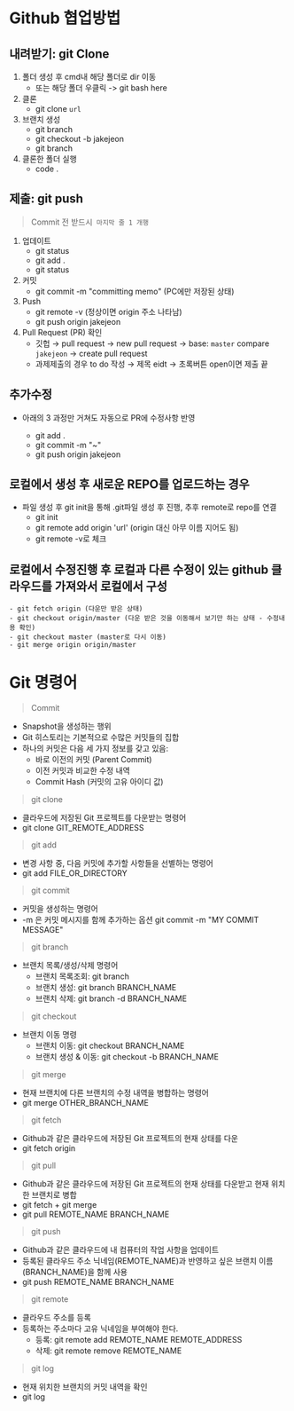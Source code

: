 # Github 협업방법

## 내려받기: git Clone

1. 폴더 생성 후 cmd내 해당 폴더로 dir 이동
    - 또는 해당 폴더 우클릭 -> git bash here
2. 클론
    - git clone `url`
3. 브랜치 생성
    - git branch
    - git checkout -b jakejeon
    - git branch
4. 클론한 폴더 실행
    - code .

## 제출: git push

> Commit 전 받드시` 마지막 줄 1 개행`

1. 업데이트
    - git status
    - git add .
    - git status
2. 커밋
    - git commit -m "committing memo" (PC에만 저장된 상태)
3. Push
    - git remote -v (정상이면 origin 주소 나타남)
    - git push origin jakejeon
4. Pull Request (PR) 확인
    - 깃헙 → pull request → new pull request → base: `master` compare `jakejeon` → create pull request
    - 과제제출의 경우 to do 작성 → 제목 eidt → 초록버튼 open이면 제출 끝

## 추가수정

- 아래의 3 과정만 거쳐도 자동으로 PR에 수정사항 반영

    - git add .
    - git commit -m "~"
    - git push origin jakejeon

## 로컬에서 생성 후 새로운 REPO를 업로드하는 경우

- 파일 생성 후 git init을 통해 .git파일 생성 후 진행, 추후 remote로 repo를 연결
    - git init
    - git remote add origin 'url' (origin 대신 아무 이름 지어도 됨)
    - git remote -v로 체크


## 로컬에서 수정진행 후 로컬과 다른 수정이 있는 github 클라우드를 가져와서 로컬에서 구성

    - git fetch origin (다운만 받은 상태)
    - git checkout origin/master (다운 받은 것을 이동해서 보기만 하는 상태 - 수정내용 확인)
    - git checkout master (master로 다시 이동)
    - git merge origin origin/master


# Git 명령어

> Commit

- Snapshot을 생성하는 행위
- Git 히스토리는 기본적으로 수많은 커밋들의 집합
- 하나의 커밋은 다음 세 가지 정보를 갖고 있음:
  - 바로 이전의 커밋 (Parent Commit)
  - 이전 커밋과 비교한 수정 내역
  - Commit Hash (커밋의 고유 아이디 값)
  
> git clone
- 클라우드에 저장된 Git 프로젝트를 다운받는 명령어
- git clone GIT_REMOTE_ADDRESS

> git add
- 변경 사항 중, 다음 커밋에 추가할 사항들을 선별하는 명령어
- git add FILE_OR_DIRECTORY

> git commit
- 커밋을 생성하는 명령어
- -m 은 커밋 메시지를 함께 추가하는 옵션
git commit -m "MY COMMIT MESSAGE"

> git branch
- 브랜치 목록/생성/삭제 명령어
  - 브랜치 목록조회: git branch
  - 브랜치 생성: git branch BRANCH_NAME
  - 브랜치 삭제: git branch -d BRANCH_NAME

> git checkout
- 브랜치 이동 명령
  - 브랜치 이동: git checkout BRANCH_NAME
  - 브랜치 생성 & 이동: git checkout -b BRANCH_NAME

> git merge
- 현재 브랜치에 다른 브랜치의 수정 내역을 병합하는 명령어
- git merge OTHER_BRANCH_NAME

> git fetch
- Github과 같은 클라우드에 저장된 Git 프로젝트의 현재 상태를 다운
- git fetch origin

> git pull
- Github과 같은 클라우드에 저장된 Git 프로젝트의 현재 상태를 다운받고 현재 위치한 브랜치로 병합
- git fetch + git merge
- git pull REMOTE_NAME BRANCH_NAME

> git push
- Github과 같은 클라우드에 내 컴퓨터의 작업 사항을 업데이트
- 등록된 클라우드 주소 닉네임(REMOTE_NAME)과 반영하고 싶은 브랜치 이름(BRANCH_NAME)을 함께 사용
- git push REMOTE_NAME BRANCH_NAME
‌
> git remote
- 클라우드 주소를 등록
- 등록하는 주소마다 고유 닉네임을 부여해야 한다.
  - 등록: git remote add REMOTE_NAME REMOTE_ADDRESS
  - 삭제: git remote remove REMOTE_NAME

> git log
- 현재 위치한 브랜치의 커밋 내역을 확인
- git log
‌

